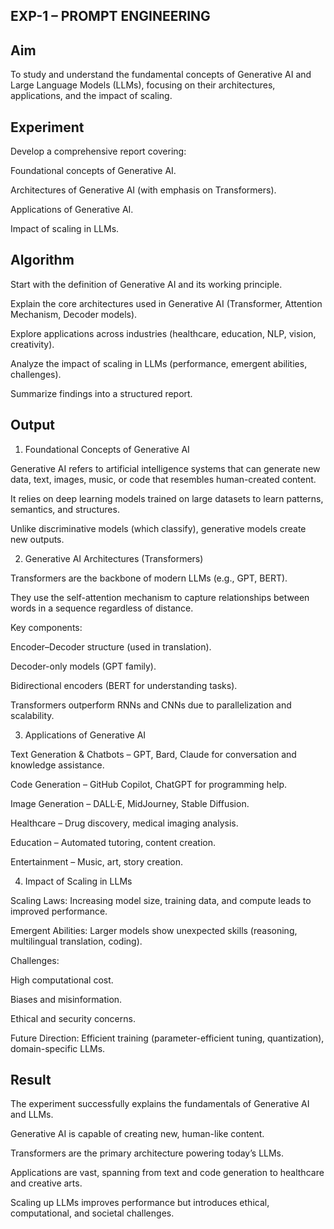 ## EXP-1 – PROMPT ENGINEERING
## Aim

To study and understand the fundamental concepts of Generative AI and Large Language Models (LLMs), focusing on their architectures, applications, and the impact of scaling.

## Experiment

Develop a comprehensive report covering:

Foundational concepts of Generative AI.

Architectures of Generative AI (with emphasis on Transformers).

Applications of Generative AI.

Impact of scaling in LLMs.

## Algorithm

Start with the definition of Generative AI and its working principle.

Explain the core architectures used in Generative AI (Transformer, Attention Mechanism, Decoder models).

Explore applications across industries (healthcare, education, NLP, vision, creativity).

Analyze the impact of scaling in LLMs (performance, emergent abilities, challenges).

Summarize findings into a structured report.

## Output
1. Foundational Concepts of Generative AI

Generative AI refers to artificial intelligence systems that can generate new data, text, images, music, or code that resembles human-created content.

It relies on deep learning models trained on large datasets to learn patterns, semantics, and structures.

Unlike discriminative models (which classify), generative models create new outputs.

2. Generative AI Architectures (Transformers)

Transformers are the backbone of modern LLMs (e.g., GPT, BERT).

They use the self-attention mechanism to capture relationships between words in a sequence regardless of distance.

Key components:

Encoder–Decoder structure (used in translation).

Decoder-only models (GPT family).

Bidirectional encoders (BERT for understanding tasks).

Transformers outperform RNNs and CNNs due to parallelization and scalability.

3. Applications of Generative AI

Text Generation & Chatbots – GPT, Bard, Claude for conversation and knowledge assistance.

Code Generation – GitHub Copilot, ChatGPT for programming help.

Image Generation – DALL·E, MidJourney, Stable Diffusion.

Healthcare – Drug discovery, medical imaging analysis.

Education – Automated tutoring, content creation.

Entertainment – Music, art, story creation.

4. Impact of Scaling in LLMs

Scaling Laws: Increasing model size, training data, and compute leads to improved performance.

Emergent Abilities: Larger models show unexpected skills (reasoning, multilingual translation, coding).

Challenges:

High computational cost.

Biases and misinformation.

Ethical and security concerns.

Future Direction: Efficient training (parameter-efficient tuning, quantization), domain-specific LLMs.

## Result

The experiment successfully explains the fundamentals of Generative AI and LLMs.

Generative AI is capable of creating new, human-like content.

Transformers are the primary architecture powering today’s LLMs.

Applications are vast, spanning from text and code generation to healthcare and creative arts.

Scaling up LLMs improves performance but introduces ethical, computational, and societal challenges.
